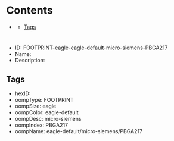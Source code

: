 



Contents
========

* [](#)
	* [Tags](#tags)

# 

- ID: FOOTPRINT-eagle-eagle-default-micro-siemens-PBGA217
- Name: 
- Description: 

## Tags

- hexID: 
- oompType: FOOTPRINT
- oompSize: eagle
- oompColor: eagle-default
- oompDesc: micro-siemens
- oompIndex: PBGA217
- oompName: eagle-default/micro-siemens/PBGA217
